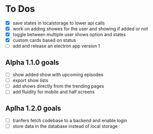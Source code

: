 # To Dos

- [x] save states in localstorage to lower api calls
- [x] work on adding showes for the user and showing if added or not
- [x] toggle between multiple user shows option and states
- [x] custom cards based on status
- [ ] add and release an electron app version 1

## Alpha 1.1.0 goals

- [ ] show added show with upcoming episodes
- [ ] export show lists
- [ ] add shows directly from the trending pages
- [ ] add fluidity for mobile and half screens

## Aplha 1.2.0 goals

- [ ] tranfers fetch codebase to a backend and enable login
- [ ] store data in the database instead of local storage

